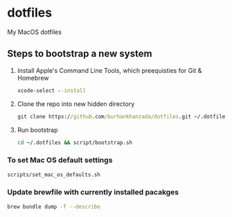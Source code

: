 # dotfiles

My MacOS dotfiles

## Steps to bootstrap a new system

1. Install Apple's Command Line Tools, which preequisties for Git & Homebrew

    ```cmd
    xcode-select --install
    ```

2. Clone the repo into new hidden directory

    ```cmd
    git clone https://github.com/burhankhanzada/dotfiles.git ~/.dotfiles
    ```

3. Run bootstrap

    ```cmd
    cd ~/.dotfiles && script/bootstrap.sh
    ```

### To set Mac OS default settings

```sh
scripts/set_mac_os_defaults.sh
```

### Update brewfile with currently installed pacakges

```sh
brew bundle dump -f --describe
```
